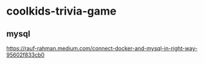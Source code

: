 # coolkids-trivia-game

## mysql

https://rauf-rahman.medium.com/connect-docker-and-mysql-in-right-way-95602f833cb0
